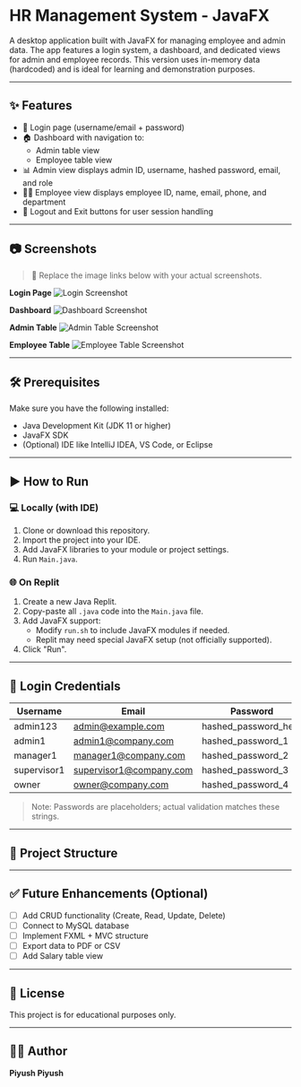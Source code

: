# HR Management System - JavaFX

A desktop application built with JavaFX for managing employee and admin data. The app features a login system, a dashboard, and dedicated views for admin and employee records. This version uses in-memory data (hardcoded) and is ideal for learning and demonstration purposes.

---

## ✨ Features

- 🔐 Login page (username/email + password)
- 🏠 Dashboard with navigation to:
  - Admin table view
  - Employee table view
- 📊 Admin view displays admin ID, username, hashed password, email, and role
- 👨‍💼 Employee view displays employee ID, name, email, phone, and department
- 🚪 Logout and Exit buttons for user session handling

---

## 📷 Screenshots

> 📌 Replace the image links below with your actual screenshots.

**Login Page**
![Login Screenshot](screenshots/login.png)

**Dashboard**
![Dashboard Screenshot](screenshots/dashboard.png)

**Admin Table**
![Admin Table Screenshot](screenshots/admin_table.png)

**Employee Table**
![Employee Table Screenshot](screenshots/employee_table.png)

---

## 🛠️ Prerequisites

Make sure you have the following installed:

- Java Development Kit (JDK 11 or higher)
- JavaFX SDK
- (Optional) IDE like IntelliJ IDEA, VS Code, or Eclipse

---

## ▶️ How to Run

### 💻 Locally (with IDE)
1. Clone or download this repository.
2. Import the project into your IDE.
3. Add JavaFX libraries to your module or project settings.
4. Run `Main.java`.

### 🌐 On Replit
1. Create a new Java Replit.
2. Copy-paste all `.java` code into the `Main.java` file.
3. Add JavaFX support:
   - Modify `run.sh` to include JavaFX modules if needed.
   - Replit may need special JavaFX setup (not officially supported).
4. Click "Run".

---

## 👤 Login Credentials

| Username    | Email                  | Password             |
|-------------|------------------------|----------------------|
| admin123    | admin@example.com      | hashed_password_here |
| admin1      | admin1@company.com     | hashed_password_1    |
| manager1    | manager1@company.com   | hashed_password_2    |
| supervisor1 | supervisor1@company.com| hashed_password_3    |
| owner       | owner@company.com      | hashed_password_4    |

> Note: Passwords are placeholders; actual validation matches these strings.

---

## 📁 Project Structure


---

## ✅ Future Enhancements (Optional)

- [ ] Add CRUD functionality (Create, Read, Update, Delete)
- [ ] Connect to MySQL database
- [ ] Implement FXML + MVC structure
- [ ] Export data to PDF or CSV
- [ ] Add Salary table view

---

## 📜 License

This project is for educational purposes only.

---

## 🙋‍♂️ Author

**Piyush Piyush**





